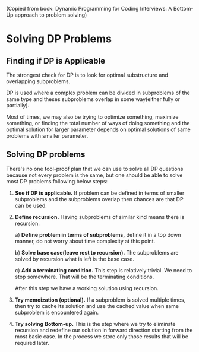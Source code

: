 (Copied from book: Dynamic Programming for Coding Interviews: A Bottom-Up approach to problem solving)

# Solving DP Problems

## Finding if DP is Applicable

The strongest check for DP is to look for optimal substructure and overlapping subproblems. 
	
DP is used where a complex problem can be divided in subproblems of the same type and theses subproblems overlap in some way(either fully or partially).

Most of times, we may also be trying to optimize something, maximize something, or finding the total number of ways of doing something and the optimal solution for larger parameter depends on optimal solutions of same problems with smaller parameter. 

## Solving DP problems

There's no one fool-proof plan that we can use to solve all DP questions because not every problem is the same, but one should be able to solve most DP problems following below steps:

1. __See if DP is applicable.__ If problem can be defined in terms of smaller subproblems and the subproblems overlap then chances are that DP can be used.

2. __Define recursion.__ Having subproblems of similar kind means there is recursion.

	a) __Define problem in terms of subproblems,__ define it in a top down manner, do not worry about time complexity at this point.
	
	b) __Solve base case(leave rest to recursion).__ The subproblems are solved by recursion what is left is the base case.
	
	c) __Add a terminating condition.__ This step is relatively trivial. We need to stop somewhere. That will be the terminating conditions.
	
	After this step we have a working solution using recursion.
	
3. __Try memoization (optional).__ If a subproblem is solved multiple times, then try to cache its solution and use the cached value when same subproblem is encountered again.

4. __Try solving Bottom-up.__ This is the step where we try to eliminate recursion and redefine our solution in forward direction starting from the most basic case. In the process we store only those results that will be required later.
